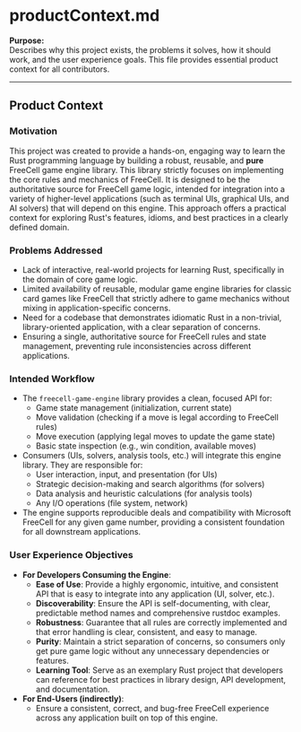 # productContext.md

**Purpose:**  
Describes why this project exists, the problems it solves, how it should work, and the user experience goals. This file provides essential product context for all contributors.

---

## Product Context

### Motivation

This project was created to provide a hands-on, engaging way to learn the Rust programming language by building a robust, reusable, and **pure** FreeCell game engine library. This library strictly focuses on implementing the core rules and mechanics of FreeCell. It is designed to be the authoritative source for FreeCell game logic, intended for integration into a variety of higher-level applications (such as terminal UIs, graphical UIs, and AI solvers) that will depend on this engine. This approach offers a practical context for exploring Rust's features, idioms, and best practices in a clearly defined domain.

### Problems Addressed

- Lack of interactive, real-world projects for learning Rust, specifically in the domain of core game logic.
- Limited availability of reusable, modular game engine libraries for classic card games like FreeCell that strictly adhere to game mechanics without mixing in application-specific concerns.
- Need for a codebase that demonstrates idiomatic Rust in a non-trivial, library-oriented application, with a clear separation of concerns.
- Ensuring a single, authoritative source for FreeCell rules and state management, preventing rule inconsistencies across different applications.

### Intended Workflow

- The `freecell-game-engine` library provides a clean, focused API for:
    - Game state management (initialization, current state)
    - Move validation (checking if a move is legal according to FreeCell rules)
    - Move execution (applying legal moves to update the game state)
    - Basic state inspection (e.g., win condition, available moves)
- Consumers (UIs, solvers, analysis tools, etc.) will integrate this engine library. They are responsible for:
    - User interaction, input, and presentation (for UIs)
    - Strategic decision-making and search algorithms (for solvers)
    - Data analysis and heuristic calculations (for analysis tools)
    - Any I/O operations (file system, network)
- The engine supports reproducible deals and compatibility with Microsoft FreeCell for any given game number, providing a consistent foundation for all downstream applications.

### User Experience Objectives

- **For Developers Consuming the Engine**:
    - **Ease of Use**: Provide a highly ergonomic, intuitive, and consistent API that is easy to integrate into any application (UI, solver, etc.).
    - **Discoverability**: Ensure the API is self-documenting, with clear, predictable method names and comprehensive rustdoc examples.
    - **Robustness**: Guarantee that all rules are correctly implemented and that error handling is clear, consistent, and easy to manage.
    - **Purity**: Maintain a strict separation of concerns, so consumers only get pure game logic without any unnecessary dependencies or features.
    - **Learning Tool**: Serve as an exemplary Rust project that developers can reference for best practices in library design, API development, and documentation.
- **For End-Users (indirectly)**:
    - Ensure a consistent, correct, and bug-free FreeCell experience across any application built on top of this engine.
